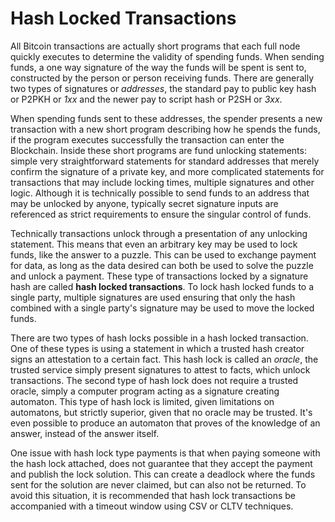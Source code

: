 # Hash Locked Transactions

All Bitcoin transactions are actually short programs that each full node quickly executes to determine the validity of spending funds. When sending funds, a one way signature of the way the funds will be spent is sent to, constructed by the person or person receiving funds. There are generally two types of signatures or *addresses*, the standard pay to public key hash or P2PKH or *1xx* and the newer pay to script hash or P2SH or *3xx*.

When spending funds sent to these addresses, the spender presents a new transaction with a new short program describing how he spends the funds, if the program executes successfully the transaction can enter the Blockchain. Inside these short programs are fund unlocking statements: simple very straightforward statements for standard addresses that merely confirm the signature of a private key, and more complicated statements for transactions that may include locking times, multiple signatures and other logic. Although it is technically possible to send funds to an address that may be unlocked by anyone, typically secret signature inputs are referenced as strict requirements to ensure the singular control of funds.

Technically transactions unlock through a presentation of any unlocking statement. This means that even an arbitrary key may be used to lock funds, like the answer to a puzzle. This can be used to exchange payment for data, as long as the data desired can both be used to solve the puzzle and unlock a payment. These type of transactions locked by a signature hash are called **hash locked transactions**. To lock hash locked funds to a single party, multiple signatures are used ensuring that only the hash combined with a single party's signature may be used to move the locked funds.

There are two types of hash locks possible in a hash locked transaction. One of these types is using a statement in which a trusted hash creator signs an attestation to a certain fact. This hash lock is called an *oracle*, the trusted service simply present signatures to attest to facts, which unlock transactions. The second type of hash lock does not require a trusted oracle, simply a computer program acting as a signature creating automaton. This type of hash lock is limited, given limitations on automatons, but strictly superior, given that no oracle may be trusted. It's even possible to produce an automaton that proves of the knowledge of an answer, instead of the answer itself.

One issue with hash lock type payments is that when paying someone with the hash lock attached, does not guarantee that they accept the payment and publish the lock solution. This can create a deadlock where the funds sent for the solution are never claimed, but can also not be returned. To avoid this situation, it is recommended that hash lock transactions be accompanied with a timeout window using CSV or CLTV techniques.

